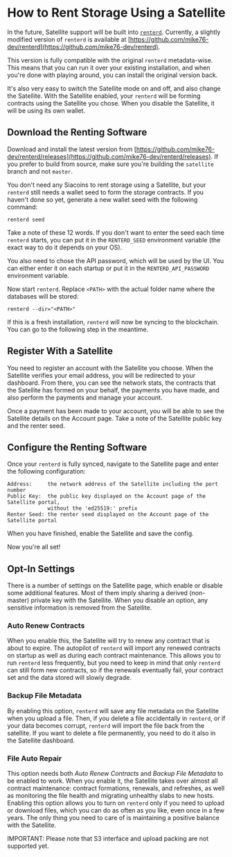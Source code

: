 # How to Rent Storage Using a Satellite

In the future, Satellite support will be built into [`renterd`](https://github.com/SiaFoundation/renterd). Currently, a slightly modified version of `renterd` is available at [https://github.com/mike76-dev/renterd](https://github.com/mike76-dev/renterd).

This version is fully compatible with the original `renterd` metadata-wise. This means that you can run it over your existing installation, and when you're done with playing around, you can install the original version back.

It's also very easy to switch the Satellite mode on and off, and also change the Satellite. With the Satellite enabled, your `renterd` will be forming contracts using the Satellite you chose. When you disable the Satellite, it will be using its own wallet.

## Download the Renting Software

Download and install the latest version from [https://github.com/mike76-dev/renterd/releases](https://github.com/mike76-dev/renterd/releases). If you prefer to build from source, make sure you're building the `satellite` branch and not `master`.

You don't need any Siacoins to rent storage using a Satellite, but your `renterd` still needs a wallet seed to form the storage contracts. If you haven't done so yet, generate a new wallet seed with the following command:
```
renterd seed
```
Take a note of these 12 words. If you don't want to enter the seed each time `renterd` starts, you can put it in the `RENTERD_SEED` environment variable (the exact way to do it depends on your OS).

You also need to chose the API password, which will be used by the UI. You can either enter it on each startup or put it in the `RENTERD_API_PASSWORD` environment variable.

Now start `renterd`. Replace `<PATH>` with the actual folder name where the databases will be stored:
```
renterd --dir="<PATH>"
```
If this is a fresh installation, `renterd` will now be syncing to the blockchain. You can go to the following step in the meantime.

## Register With a Satellite

You need to register an account with the Satellite you choose. When the Satellite verifies your email address, you will be redirected to your dashboard. From there, you can see the network stats, the contracts that the Satellite has formed on your behalf, the payments you have made, and also perform the payments and manage your account.

Once a payment has been made to your account, you will be able to see the Satellite details on the Account page. Take a note of the Satellite public key and the renter seed.

## Configure the Renting Software

Once your `renterd` is fully synced, navigate to the Satellite page and enter the following configuration:
```
Address:     the network address of the Satellite including the port number
Public Key:  the public key displayed on the Account page of the Satellite portal,
             without the 'ed25519:' prefix
Renter Seed: the renter seed displayed on the Account page of the Satellite portal
```
When you have finished, enable the Satellite and save the config.

Now you're all set!

## Opt-In Settings

There is a number of settings on the Satellite page, which enable or disable some additional features. Most of them imply sharing a derived (non-master) private key with the Satellite. When you disable an option, any sensitive information is removed from the Satellite.

### Auto Renew Contracts
When you enable this, the Satellite will try to renew any contract that is about to expire. The autopilot of `renterd` will import any renewed contracts on startup as well as during each contract maintenance. This allows you to run `renterd` less frequently, but you need to keep in mind that only `renterd` can still form new contracts, so if the renewals eventually fail, your contract set and the data stored will slowly degrade.

### Backup File Metadata
By enabling this option, `renterd` will save any file metadata on the Satellite when you upload a file. Then, if you delete a file accidentally in `renterd`, or if your data becomes corrupt, `renterd` will import the file back from the satellite. If you want to delete a file permanently, you need to do it also in the Satellite dashboard.

### File Auto Repair
This option needs both _Auto Renew Contracts_ and _Backup File Metadata_ to be enabled to work. When you enable it, the Satellite takes over almost all contract maintenance: contract formations, renewals, and refreshes, as well as monitoring the file health and migrating unhealthy slabs to new hosts. Enabling this option allows you to turn on `renterd` only if you need to upload or download files, which you can do as often as you like, even once in a few years. The only thing you need to care of is maintaining a positive balance with the Satellite.

IMPORTANT: Please note that S3 interface and upload packing are not supported yet.